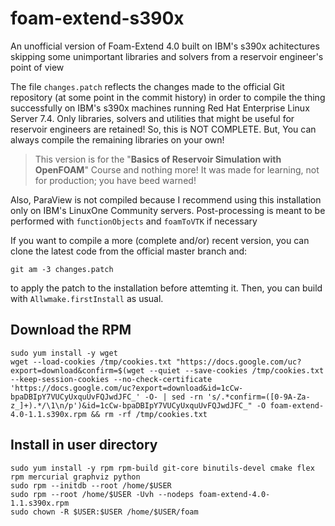 # foam-extend-s390x
An unofficial version of Foam-Extend 4.0 built on IBM's s390x achitectures skipping some unimportant libraries and solvers 
from a reservoir engineer's point of view

The file `changes.patch` reflects the changes made to the official Git repository (at some point in the commit history) 
in order to compile the thing successfully
on IBM's s390x machines running Red Hat Enterprise Linux Server 7.4. Only libraries, solvers and utilities that might be useful
for reservoir engineers are retained! So, this is NOT COMPLETE. But, You can always compile the remaining libraries 
on your own!

>This version is for the "**Basics of Reservoir Simulation with OpenFOAM**" Course and nothing more! It was made for 
>learning, not for production; you have beed warned!

Also, ParaView is not compiled because I recommend using this installation only on IBM's LinuxOne Community servers. 
Post-processing is meant to be performed with `functionObjects` and `foamToVTK` if necessary

If you want to compile a more (complete and/or) recent version, you can clone the latest code from the official master branch
and:
```
git am -3 changes.patch
```
to apply the patch to the installation before attemting it. Then, you can build with `Allwmake.firstInstall` as usual.

## Download the RPM

```
sudo yum install -y wget
wget --load-cookies /tmp/cookies.txt "https://docs.google.com/uc?export=download&confirm=$(wget --quiet --save-cookies /tmp/cookies.txt --keep-session-cookies --no-check-certificate 'https://docs.google.com/uc?export=download&id=1cCw-bpaDBIpY7VUCyUxquUvFQJwdJFC_' -O- | sed -rn 's/.*confirm=([0-9A-Za-z_]+).*/\1\n/p')&id=1cCw-bpaDBIpY7VUCyUxquUvFQJwdJFC_" -O foam-extend-4.0-1.1.s390x.rpm && rm -rf /tmp/cookies.txt
```

## Install in user directory
```
sudo yum install -y rpm rpm-build git-core binutils-devel cmake flex rpm mercurial graphviz python
sudo rpm --initdb --root /home/$USER
sudo rpm --root /home/$USER -Uvh --nodeps foam-extend-4.0-1.1.s390x.rpm
sudo chown -R $USER:$USER /home/$USER/foam
```
